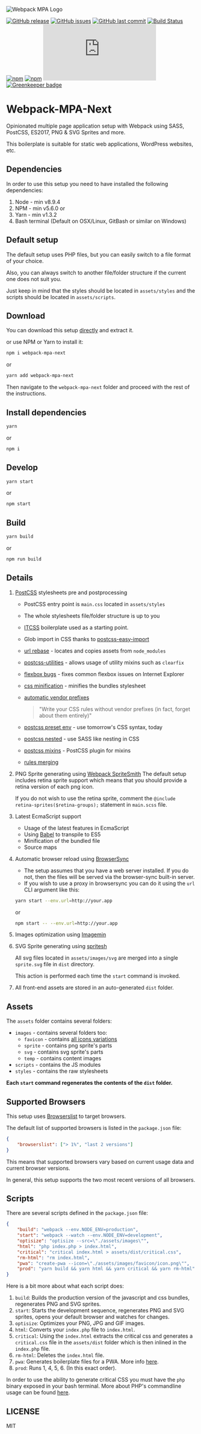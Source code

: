 ![Webpack MPA Logo](https://raw.githubusercontent.com/scriptex/webpack-mpa-next/master/webpack-mpa.svg?sanitize=true)

[![GitHub release](https://img.shields.io/github/release/scriptex/webpack-mpa-next.svg)](https://github.com/scriptex/webpack-mpa-next/releases/latest)
[![GitHub issues](https://img.shields.io/github/issues/scriptex/webpack-mpa-next.svg)](https://github.com/scriptex/webpack-mpa-next/issues)
[![GitHub last commit](https://img.shields.io/github/last-commit/scriptex/webpack-mpa-next.svg)](https://github.com/scriptex/webpack-mpa-next/commits/master)
[![Build Status](https://travis-ci.org/scriptex/webpack-mpa-next.svg?branch=master)](https://travis-ci.org/scriptex/webpack-mpa-next)
[![npm](https://img.shields.io/npm/dt/webpack-mpa-next.svg)](https://www.npmjs.com/package/webpack-mpa-next)
[![npm](https://img.shields.io/npm/v/webpack-mpa-next.svg)](https://www.npmjs.com/package/webpack-mpa-next)
[![Analytics](https://ga-beacon.appspot.com/UA-83446952-1/github.com/scriptex/webpack-mpa-next/README.md)](https://github.com/scriptex/webpack-mpa-next/)
[![Greenkeeper badge](https://badges.greenkeeper.io/scriptex/webpack-mpa-next.svg)](https://greenkeeper.io/)

# Webpack-MPA-Next

Opinionated multiple page application setup with Webpack using SASS, PostCSS, ES2017, PNG & SVG Sprites and more.

This boilerplate is suitable for static web applications, WordPress websites, etc.

## Dependencies

In order to use this setup you need to have installed the following dependencies:

1.  Node - min v8.9.4
2.  NPM - min v5.6.0
    or
3.  Yarn - min v1.3.2
4.  Bash terminal (Default on OSX/Linux, GitBash or similar on Windows)

## Default setup

The default setup uses PHP files, but you can easily switch to a file format of your choice.

Also, you can always switch to another file/folder structure if the current one does not suit you.

Just keep in mind that the styles should be located in `assets/styles` and the scripts should be located in `assets/scripts`.

## Download

You can download this setup [directly](https://github.com/scriptex/webpack-mpa/archive/postcss.zip) and extract it.

or use NPM or Yarn to install it:

```sh
npm i webpack-mpa-next
```

or

```sh
yarn add webpack-mpa-next
```

Then navigate to the `webpack-mpa-next` folder and proceed with the rest of the instructions.

## Install dependencies

```sh
yarn
```

or

```sh
npm i
```

## Develop

```sh
yarn start
```

or

```sh
npm start
```

## Build

```sh
yarn build
```

or

```sh
npm run build
```

## Details

1.  [PostCSS](http://postcss.org/) stylesheets pre and postprocessing

    -   PostCSS entry point is `main.css` located in `assets/styles`
    -   The whole stylesheets file/folder structure is up to you
    -   [ITCSS](https://github.com/scriptex/itcss) boilerplate used as a starting point.
    -   Glob import in CSS thanks to [postcss-easy-import](https://github.com/TrySound/postcss-easy-import)
    -   [url rebase](https://github.com/postcss/postcss-url) - locates and copies assets from `node_modules`
    -   [postcss-utilities](https://github.com/ismamz/postcss-utilities) - allows usage of utility mixins such as `clearfix`
    -   [flexbox bugs](https://github.com/luisrudge/postcss-flexbugs-fixes) - fixes common flexbox issues on Internet Explorer
    -   [css minification](http://cssnano.co/) - minifies the bundles stylesheet
    -   [automatic vendor prefixes](https://github.com/postcss/autoprefixer)

        > "Write your CSS rules without vendor prefixes (in fact, forget about them entirely)"

    -   [postcss preset env](https://github.com/csstools/postcss-preset-env) - use tomorrow's CSS syntax, today
    -   [postcss nested](https://github.com/postcss/postcss-nested) - use SASS like nesting in CSS
    -   [postcss mixins](https://github.com/postcss/postcss-mixins) - PostCSS plugin for mixins
    -   [rules merging](https://github.com/ben-eb/postcss-merge-rules)

2.  PNG Sprite generating using [Webpack SpriteSmith](https://github.com/mixtur/webpack-spritesmith)
    The default setup includes retina sprite support which means that you should provide a retina version of each png icon.

    If you do not wish to use the retina sprite, comment the `@include retina-sprites($retina-groups);` statement in `main.scss` file.

3.  Latest EcmaScript support

    -   Usage of the latest features in EcmaScript
    -   Using [Babel](https://github.com/babel/babel) to transpile to ES5
    -   Minification of the bundled file
    -   Source maps

4.  Automatic browser reload using [BrowserSync](https://browsersync.io/)

    -   The setup assumes that you have a web server installed. If you do not, then the files will be served via the browser-sync built-in server.
    -   If you wish to use a proxy in browsersync you can do it using the `url` CLI argument like this:

    ```sh
    yarn start --env.url=http://your.app
    ```

    or

    ```sh
    npm start -- --env.url=http://your.app
    ```

5.  Images optimization using [Imagemin](https://github.com/Klathmon/imagemin-webpack-plugin)

6.  SVG Sprite generating using [spritesh](https://www.npmjs.com/package/spritesh)

    All svg files located in `assets/images/svg` are merged into a single `sprite.svg` file in `dist` directory.

    This action is performed each time the `start` command is invoked.

7.  All front-end assets are stored in an auto-generated `dist` folder.

## Assets

The `assets` folder contains several folders:

-   `images` - contains several folders too:
    -   `favicon` - contains [all icons variations](https://github.com/audreyr/favicon-cheat-sheet)
    -   `sprite` - contains png sprite's parts
    -   `svg` - contains svg sprite's parts
    -   `temp` - contains content images
-   `scripts` - contains the JS modules
-   `styles` - contains the raw stylesheets

**Each `start` command regenerates the contents of the `dist` folder.**

## Supported Browsers

This setup uses [Browserslist](https://github.com/browserslist/browserslist) to target browsers.

The default list of supported browsers is listed in the `package.json` file:

```json
{
	"browserslist": ["> 1%", "last 2 versions"]
}
```

This means that supported browsers vary based on current usage data and current browser versions.

In general, this setup supports the two most recent versions of all browsers.

## Scripts

There are several scripts defined in the `package.json` file:

```json
{
	"build": "webpack --env.NODE_ENV=production",
	"start": "webpack --watch --env.NODE_ENV=development",
	"optisize": "optisize --src=\"./assets/images\"",
	"html": "php index.php > index.html",
	"critical": "critical index.html > assets/dist/critical.css",
	"rm-html": "rm index.html",
	"pwa": "create-pwa --icon=\"./assets/images/favicon/icon.png\"",
	"prod": "yarn build && yarn html && yarn critical && yarn rm-html"
}
```

Here is a bit more about what each script does:

1.  `build`: Builds the production version of the javascript and css bundles, regenerates PNG and SVG sprites.
2.  `start`: Starts the development sequence, regenerates PNG and SVG sprites, opens your default browser and watches for changes.
3.  `optisize`: Optimizes your PNG, JPG and GIF images.
4.  `html`: Converts your `index.php` file to `index.html`.
5.  `critical`: Using the `index.html` extracts the critical css and generates a `critical.css` file in the `assets/dist` folder which is then inlined in the `index.php` file.
6.  `rm-html`: Deletes the `index.html` file.
7.  `pwa`: Generates boilerplate files for a PWA. More info [here](https://github.com/scriptex/create-pwa).
8.  `prod`: Runs 1, 4, 5, 6. (In this exact order).

In order to use the ability to generate critical CSS you must have the `php` binary exposed in your bash terminal.
More about PHP's commandline usage can be found [here](http://php.net/manual/en/features.commandline.php).

## LICENSE

MIT
